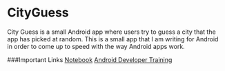 # CityGuess
City Guess is a small Android app where users try to guess a city that the app has picked at random.  This is a small app that I am writing for Android in order to come up to speed with the way Android apps work.

###Important Links
[Notebook](https://onedrive.live.com/edit.aspx?resid=39227574E31A4574!964&cid=39227574e31a4574&app=OneNote&wd=target(Quick%20Notes.one%7C5fd6473a-b18c-47c6-8687-4a18fb424415/Untitled%20Page%7C327c9b63-bfb7-4efb-a49f-1703fabdd8b6/))  
[Android Developer Training](http://developer.android.com/training/index.html)

